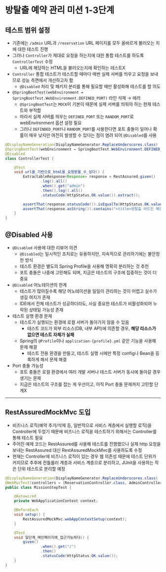 # 방탈출 예약 관리 미션 1-3단계

## 테스트 범위 설정

- 기존에는 `/admin` URL과 `/reservation` URL 페이지를 모두 올바르게 불러오는 지에 대한 테스트 진행
- 그러나 `Controller`가 제대로 요청을 하는지에 대한 통합 테스트를 하도록 `ControllerTest` 수정
    - URL에 해당하는 HTML을 불러오는지에 확인하는 테스트X
- `Controller` 통합 테스트가 테스트할 때마다 매번 실제 서버를 띄우고 요청을 보내므로 성능 측면에서 개선하고자 함
    - `@Disabled` 처리 및 패키지 분리를 통해 필요할 때만 활성화해 테스트를 할 의도
- `@SpringBootTest(webEnvironment = SpringBootTest.WebEnvironment.DEFINED_PORT)` 라인 삭제 → 에러
    - `@SpringBootTest`는 `MOCK`이 기본이 때문에 실제 서버를 띄워야 하는 현재 테스트와 부적합
    - 따라서 실제 서버를 띄우는 `DEFINED_PORT` 또는 `RANDOM_PORT`로 webEnvironment 옵션 설정 필요
    - 그러나 `DEFINDED_PORT`나 `RANDOM_PORT`를 사용한다면 포트 충돌이 일어나 확률이 매우 낮지만 여전히 발생할 수 있다는 점이 염려 되어 `@Disabled`를 사용

```java
@DisplayNameGeneration(DisplayNameGenerator.ReplaceUnderscores.class)
@SpringBootTest(webEnvironment = SpringBootTest.WebEnvironment.DEFINED_PORT)
@Disabled
class ControllerTest {

    @Test
    void url을_기반으로_html을_요청받을_수_있다() {
        ExtractableResponse<Response> response = RestAssured.given()
                .log().all()
                .when().get("admin")
                .then().log().all()
                .statusCode(HttpStatus.OK.value()).extract();

        assertThat(response.statusCode()).isEqualTo(HttpStatus.OK.value());
        assertThat(response.asString()).contains("<title>방탈출 어드민 메인 페이지</title>");
    }
}
```

## @Disabled 사용

- `@Disabled` 사용에 대한 리뷰어 의견
    - `@Disabled`는 일시적인 조치로는 유용하지만, 지속적으로 관리하기에는 불안정한 방식
    - 테스트 환경은 별도의 Spring Profile을 사용해 명확히 분리하는 것 추천
    - 포트 충돌은 나중에 고민해도 되며, 지금은 테스트의 구조에 집중하는 것이 더 중요
- `@Disabled` 어노테이션의 한계
    - 테스트가 많아질수록 해당 어노테이션을 일일이 관리하는 것이 어렵고 실수가 생길 여지가 존재
    - IDE에서 전체 테스트가 성공하더라도, 사실 중요한 테스트가 비활성화되어 누락된 상태일 가능성 존재
- 테스트 실행 환경 문제
    - 테스트가 실행되는 환경에 로컬 서버가 돌아가지 않을 수 있음
        - 테스트 코드가 외부 리소스(DB, 내부 API)에 의존할 경우, **해당 리소스가 없으면 테스트 자체가 실패**
    - Spring의 `@Profile`이나 `application-{profile}.yml` 같은 기능을 사용해 문제 해결
        - 테스트 전용 환경을 만들고, 테스트 실행 시에만 특정 config나 Bean을 등록하게 해서 문제 해결
- Port 충돌 가능성
    - 포트 충돌은 로컬 환경에서 여러 개발 서버나 테스트 서버가 동시에 돌아갈 경우 생기는 문제
    - 지금은 테스트의 구조를 잡는 게 우선이고, 아직 Port 충돌 문제까지 고민할 단계X

---

## **RestAssuredMockMvc 도입**

- 비즈니스 로직(예약 추가/삭제 등, 일반적으로 서비스 계층에서 실행할 로직)을 Controller에 두었기 때문에 비즈니스 로직을 테스트하기 위해서는 Controller를 통해 테스트 필요
- 주어진 예제 코드는 RestAssured를 사용해 테스트를 진행했으나 실제 http 요청을 보내는 RestAssured 대신 RestAssuredMockMvc를 사용하도록 수정
- 현재는 Controller에 비즈니스 로직이 있는 경우 웹 의존성 때문에 테스트 단위가 커지므로 추후에 컨틀롤러  계층과 서비스 계층으로 분리하고, JUnit을 사용하는 작은 단위 테스트로 분리할 예정

```java
@DisplayNameGeneration(DisplayNameGenerator.ReplaceUnderscores.class)
@WebMvcTest(controllers = {ReservationController.class, AdminController.class})
public class MissionStepTest {

    @Autowired
    private WebApplicationContext context;

    @BeforeEach
    void setup() {
        RestAssuredMockMvc.webAppContextSetup(context);
    }

    @Test
    void 일단계_메인페이지에_접근가능하다() {
        given()
                .when().get("/")
                .then()
                .statusCode(HttpStatus.OK.value());
    }
}
```